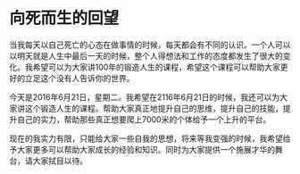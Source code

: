# 向死而生的回望

当我每天以自己死亡的心态在做事情的时候，每天都会有不同的认识。一个人可以以明天就是人生中最后一天的时候，整个人得想法和工作的态度都发生了很大的变化。我希望可以为大家讲100年的锻造人生的课程，希望这个课程可以帮助大家更好的立足这个没有人告诉你的世界。

今天是2016年6月21日，星期二。我希望在2116年6月21日的时候，我还可以为大家讲这个锻造人生的课程。帮助大家真正地提升自己的思维，提升自己的技能，提升自己的实力，帮助那些真正想要爬上7000米的个体给予一个上升的平台。

现在的我实力有限，只能给大家一些自我的思想，将来等我变强的时候，我希望给予大家更多可以帮助大家成长的经验和知识。同时为大家提供一个施展才华的舞台，请大家拭目以待。
